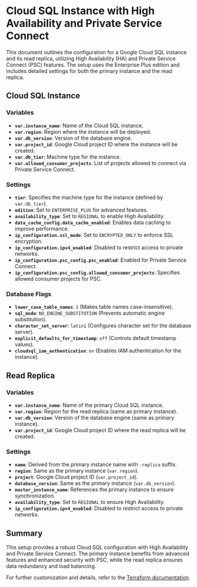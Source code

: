 # Cloud SQL Instance with High Availability and Private Service Connect

This document outlines the configuration for a Google Cloud SQL instance and its read replica, utilizing High Availability (HA) and Private Service Connect (PSC) features. The setup uses the Enterprise Plus edition and includes detailed settings for both the primary instance and the read replica.

## Cloud SQL Instance

### Variables
- **`var.instance_name`**: Name of the Cloud SQL instance.
- **`var.region`**: Region where the instance will be deployed.
- **`var.db_version`**: Version of the database engine.
- **`var.project_id`**: Google Cloud project ID where the instance will be created.
- **`var.db_tier`**: Machine type for the instance.
- **`var.allowed_consumer_projects`**: List of projects allowed to connect via Private Service Connect.

### Settings
- **`tier`**: Specifies the machine type for the instance (defined by `var.db_tier`).
- **`edition`**: Set to `ENTERPRISE_PLUS` for advanced features.
- **`availability_type`**: Set to `REGIONAL` to enable High Availability.
- **`data_cache_config.data_cache_enabled`**: Enables data caching to improve performance.
- **`ip_configuration.ssl_mode`**: Set to `ENCRYPTED_ONLY` to enforce SSL encryption.
- **`ip_configuration.ipv4_enabled`**: Disabled to restrict access to private networks.
- **`ip_configuration.psc_config.psc_enabled`**: Enabled for Private Service Connect.
- **`ip_configuration.psc_config.allowed_consumer_projects`**: Specifies allowed consumer projects for PSC.

### Database Flags
- **`lower_case_table_names`**: `1` (Makes table names case-insensitive).
- **`sql_mode`**: `NO_ENGINE_SUBSTITUTION` (Prevents automatic engine substitution).
- **`character_set_server`**: `latin1` (Configures character set for the database server).
- **`explicit_defaults_for_timestamp`**: `off` (Controls default timestamp values).
- **`cloudsql_iam_authentication`**: `on` (Enables IAM authentication for the instance).

## Read Replica

### Variables
- **`var.instance_name`**: Name of the primary Cloud SQL instance.
- **`var.region`**: Region for the read replica (same as primary instance).
- **`var.db_version`**: Version of the database engine (same as primary instance).
- **`var.project_id`**: Google Cloud project ID where the read replica will be created.

### Settings
- **`name`**: Derived from the primary instance name with `-replica` suffix.
- **`region`**: Same as the primary instance (`var.region`).
- **`project`**: Google Cloud project ID (`var.project_id`).
- **`database_version`**: Same as the primary instance (`var.db_version`).
- **`master_instance_name`**: References the primary instance to ensure synchronization.
- **`availability_type`**: Set to `REGIONAL` to ensure High Availability.
- **`ip_configuration.ipv4_enabled`**: Disabled to restrict access to private networks.

## Summary

This setup provides a robust Cloud SQL configuration with High Availability and Private Service Connect. The primary instance benefits from advanced features and enhanced security with PSC, while the read replica ensures data redundancy and load balancing.

For further customization and details, refer to the [Terraform documentation](https://registry.terraform.io/providers/hashicorp/google/latest/docs/resources/sql_database_instance).
